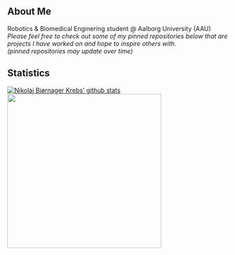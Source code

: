 ## About Me
Robotics & Biomedical Enginering student @ Aalborg University (AAU) \
_Please feel free to check out some of my pinned repositories below that are projects I have worked on and hope to inspire others with.\
(pinned repositories may update over time)_

## Statistics
[![Nikolaj Bjørnager Krebs' github stats](https://github-readme-stats.vercel.app/api?username=nikobk&count_private=true&show_icons=true&theme=github_dark)](https://github.com/nikobk)<img align="top" width="350px" src="https://github-readme-stats.vercel.app/api/top-langs/?username=NikoBK&layout=compact&hide_border=true&card_width=200&bg_color=0D1117&title_color=FFFFFF&text_color=FFFFFF"/>
